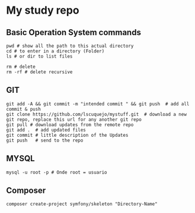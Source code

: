 # My study repo

## Basic Operation System commands
```
pwd # show all the path to this actual directory
cd # to enter in a directory (Folder)
ls # or dir to list files

rm # delete
rm -rf # delete recursive
```
## GIT
```
git add -A && git commit -m "intended commit " && git push  # add all commit & push
git clone https://github.com/lscuquejo/mystuff.git  # download a new git repo, replace this url for any another git repo
git pull # download updates from the remote repo
git add .  # add updated files
git commit # little description of the Updates
git push   # send to the repo

```

## MYSQL
```
mysql -u root -p # Onde root = usuario

```

## Composer
```
composer create-project symfony/skeleton "Directory-Name"

```
